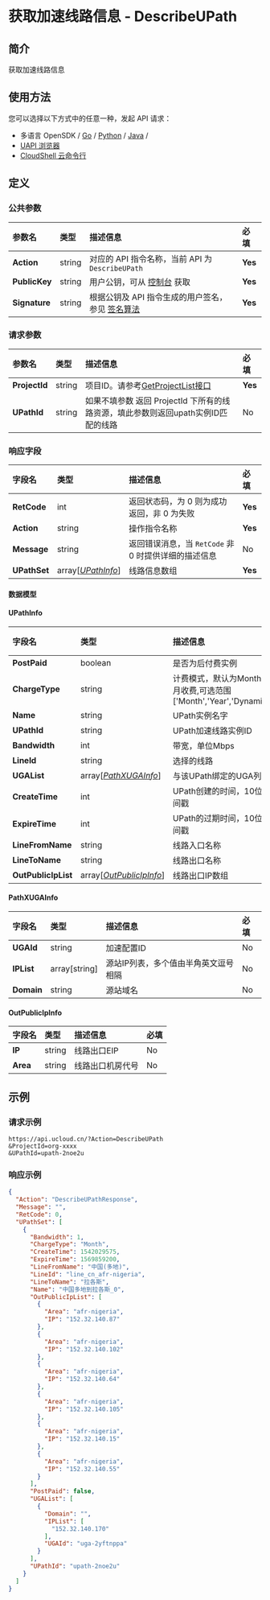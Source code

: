 # 获取加速线路信息 - DescribeUPath

## 简介

获取加速线路信息






## 使用方法

您可以选择以下方式中的任意一种，发起 API 请求：
- 多语言 OpenSDK / [Go](https://github.com/ucloud/ucloud-sdk-go) / [Python](https://github.com/ucloud/ucloud-sdk-python3) / [Java](https://github.com/ucloud/ucloud-sdk-java) /
- [UAPI 浏览器](https://console.ucloud.cn/uapi/detail?id=DescribeUPath)
- [CloudShell 云命令行](https://shell.ucloud.cn/)


## 定义

### 公共参数

| 参数名 | 类型 | 描述信息 | 必填 |
|:---|:---|:---|:---|
| **Action**     | string  | 对应的 API 指令名称，当前 API 为 `DescribeUPath`                        | **Yes** |
| **PublicKey**  | string  | 用户公钥，可从 [控制台](https://console.ucloud.cn/uapi/apikey) 获取                                             | **Yes** |
| **Signature**  | string  | 根据公钥及 API 指令生成的用户签名，参见 [签名算法](api/summary/signature.md)  | **Yes** |

### 请求参数

| 参数名 | 类型 | 描述信息 | 必填 |
|:---|:---|:---|:---|
| **ProjectId** | string | 项目ID。请参考[GetProjectList接口](api/summary/get_project_list) |**Yes**|
| **UPathId** | string | 如果不填参数 返回 ProjectId 下所有的线路资源，填此参数则返回upath实例ID匹配的线路 |No|

### 响应字段

| 字段名 | 类型 | 描述信息 | 必填 |
|:---|:---|:---|:---|
| **RetCode** | int | 返回状态码，为 0 则为成功返回，非 0 为失败 |**Yes**|
| **Action** | string | 操作指令名称 |**Yes**|
| **Message** | string | 返回错误消息，当 `RetCode` 非 0 时提供详细的描述信息 |No|
| **UPathSet** | array[[*UPathInfo*](#UPathInfo)] | 线路信息数组 |**Yes**|

#### 数据模型


#### UPathInfo

| 字段名 | 类型 | 描述信息 | 必填 |
|:---|:---|:---|:---|
| **PostPaid** | boolean | 是否为后付费实例 |No|
| **ChargeType** | string | 计费模式，默认为Month 按月收费,可选范围['Month','Year','Dynamic'] |No|
| **Name** | string | UPath实例名字 |No|
| **UPathId** | string | UPath加速线路实例ID |No|
| **Bandwidth** | int | 带宽，单位Mbps |No|
| **LineId** | string | 选择的线路 |No|
| **UGAList** | array[[*PathXUGAInfo*](#PathXUGAInfo)] | 与该UPath绑定的UGA列表 |No|
| **CreateTime** | int | UPath创建的时间，10位时间戳 |No|
| **ExpireTime** | int | UPath的过期时间，10位时间戳 |No|
| **LineFromName** | string | 线路入口名称 |No|
| **LineToName** | string | 线路出口名称 |No|
| **OutPublicIpList** | array[[*OutPublicIpInfo*](#OutPublicIpInfo)] | 线路出口IP数组 |No|

#### PathXUGAInfo

| 字段名 | 类型 | 描述信息 | 必填 |
|:---|:---|:---|:---|
| **UGAId** | string | 加速配置ID |No|
| **IPList** | array[string] | 源站IP列表，多个值由半角英文逗号相隔 |No|
| **Domain** | string | 源站域名 |No|

#### OutPublicIpInfo

| 字段名 | 类型 | 描述信息 | 必填 |
|:---|:---|:---|:---|
| **IP** | string |  线路出口EIP |No|
| **Area** | string | 线路出口机房代号 |No|

## 示例

### 请求示例
    
```
https://api.ucloud.cn/?Action=DescribeUPath
&ProjectId=org-xxxx
&UPathId=upath-2noe2u
```

### 响应示例
    
```json
{
  "Action": "DescribeUPathResponse",
  "Message": "",
  "RetCode": 0,
  "UPathSet": [
    {
      "Bandwidth": 1,
      "ChargeType": "Month",
      "CreateTime": 1542029575,
      "ExpireTime": 1569859200,
      "LineFromName": "中国(多地)",
      "LineId": "line_cn_afr-nigeria",
      "LineToName": "拉各斯",
      "Name": "中国多地到拉各斯_0",
      "OutPublicIpList": [
        {
          "Area": "afr-nigeria",
          "IP": "152.32.140.87"
        },
        {
          "Area": "afr-nigeria",
          "IP": "152.32.140.102"
        },
        {
          "Area": "afr-nigeria",
          "IP": "152.32.140.64"
        },
        {
          "Area": "afr-nigeria",
          "IP": "152.32.140.105"
        },
        {
          "Area": "afr-nigeria",
          "IP": "152.32.140.15"
        },
        {
          "Area": "afr-nigeria",
          "IP": "152.32.140.55"
        }
      ],
      "PostPaid": false,
      "UGAList": [
        {
          "Domain": "",
          "IPList": [
            "152.32.140.170"
          ],
          "UGAId": "uga-2yftnppa"
        }
      ],
      "UPathId": "upath-2noe2u"
    }
  ]
}
```





